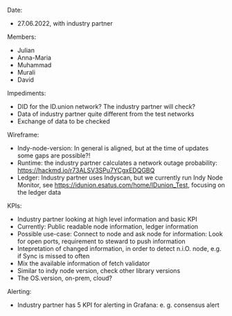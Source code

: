 Date:
- 27.06.2022, with industry partner

Members:
- Julian
- Anna-Maria
- Muhammad
- Murali
- David

Impediments:
- DID for the ID.union network? The industry partner will check?
- Data of industry partner quite different from the test networks
- Exchange of data to be checked
    
 Wireframe:
 - Indy-node-version: In general is aligned, but at the time of updates some gaps are possible?!
 - Runtime: the industry partner calculates a network outage probability: https://hackmd.io/r73ALSV3SPu7YCgxEDQGBQ
 - Ledger: Industry partner uses Indyscan, but we currently run Indy Node Monitor, see https://idunion.esatus.com/home/IDunion_Test, focusing on the ledger data

KPIs:
- Industry partner looking at high level information and basic KPI
- Currently: Public readable node information, ledger information
- Possible use-case: Connect to node and ask node for information: Look for open ports, requirement to steward to push information
- Intepretation of changed information, in order to detect n.i.O. node, e.g. if Sync is missed to often
- Mix the available information of fetch validator
- Similar to indy node version, check other library versions
- The OS.version, on-prem, cloud?

Alerting:
- Industry partner has 5 KPI for alerting in Grafana: e. g. consensus alert
